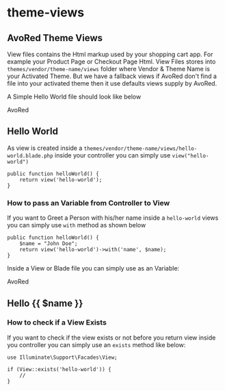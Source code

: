 # theme-views

## AvoRed Theme Views

View files contains the Html markup used by your shopping cart app. For example your Product Page or Checkout Page Html. View Files stores into `themes/vendor/theme-name/views` folder where Vendor & Theme Name is your Activated Theme. But we have a fallback views if AvoRed don't find a file into your activated theme then it use defaults views supply by AvoRed.

A Simple Hello World file should look like below

AvoRed

## Hello World

As view is created inside a `themes/vendor/theme-name/views/hello-world.blade.php` inside your controller you can simply use `view("hello-world")`

```text
public function helloWorld() {
    return view('hello-world');
}
```

### How to pass an Variable from Controller to View

If you want to Greet a Person with his/her name inside a `hello-world` views you can simply use `with` method as shown below

```text
public function helloWorld() {
    $name = "John Doe";
    return view('hello-world')->with('name', $name);
}
```

Inside a View or Blade file you can simply use as an Variable:

AvoRed

## Hello {{ $name }}

### How to check if a View Exists

If you want to check if the view exists or not before you return view inside you controller you can simply use an `exists` method like below:

```text
use Illuminate\Support\Facades\View;

if (View::exists('hello-world')) {
    //
}
```

